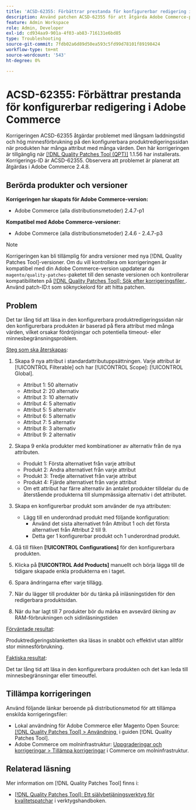 ```yaml
---
title: 'ACSD-62355: Förbättrar prestanda för konfigurerbar redigering i Adobe Commerce'
description: Använd patchen ACSD-62355 för att åtgärda Adobe Commerce-problemet där sidan för redigering av konfigurerbara produkter laddas långsamt när produkten baseras på många attribut med många värden.
feature: Admin Workspace
role: Admin, Developer
exl-id: cd934aa9-901a-4f03-ab83-716131e6bd85
type: Troubleshooting
source-git-commit: 7fdb02a6d89d50ea593c5fd99d78101f89198424
workflow-type: tm+mt
source-wordcount: '543'
ht-degree: 0%

---
```


# ACSD-62355: Förbättrar prestanda för konfigurerbar redigering i Adobe Commerce

Korrigeringen ACSD-62355 åtgärdar problemet med långsam laddningstid och hög minnesförbrukning på den konfigurerbara produktredigeringssidan när produkten har många attribut med många värden. Den här korrigeringen är tillgänglig när [[!DNL Quality Patches Tool (QPT)]](/help/tools/quality-patches-tool/quality-patches-tool-to-self-serve-quality-patches.md) 1.1.56 har installerats. Korrigerings-ID är ACSD-62355. Observera att problemet är planerat att åtgärdas i Adobe Commerce 2.4.8.

## Berörda produkter och versioner

**Korrigeringen har skapats för Adobe Commerce-version:**

* Adobe Commerce (alla distributionsmetoder) 2.4.7-p1

**Kompatibel med Adobe Commerce-versioner:**

* Adobe Commerce (alla distributionsmetoder) 2.4.6 - 2.4.7-p3

>[!NOTE]
>
>Korrigeringen kan bli tillämplig för andra versioner med nya [!DNL Quality Patches Tool]-versioner. Om du vill kontrollera om korrigeringen är kompatibel med din Adobe Commerce-version uppdaterar du `magento/quality-patches`-paketet till den senaste versionen och kontrollerar kompatibiliteten på [[!DNL Quality Patches Tool]: Sök efter korrigeringsfiler &#x200B;](https://experienceleague.adobe.com/tools/commerce-quality-patches/index.html?lang=sv-SE). Använd patch-ID:t som söknyckelord för att hitta patchen.

## Problem

Det tar lång tid att läsa in den konfigurerbara produktredigeringssidan när den konfigurerbara produkten är baserad på flera attribut med många värden, vilket orsakar fördröjningar och potentiella timeout- eller minnesbegränsningsproblem.

<u>Steg som ska återskapas</u>:

1. Skapa 9 nya attribut i standardattributuppsättningen. Varje attribut är [!UICONTROL Filterable] och har [!UICONTROL Scope]: [!UICONTROL Global].
   * Attribut 1: 50 alternativ
   * Attribut 2: 20 alternativ
   * Attribut 3: 10 alternativ
   * Attribut 4: 5 alternativ
   * Attribut 5: 5 alternativ
   * Attribut 6: 5 alternativ
   * Attribut 7: 5 alternativ
   * Attribut 8: 3 alternativ
   * Attribut 9: 2 alternativ

1. Skapa 9 enkla produkter med kombinationer av alternativ från de nya attributen.
   * Produkt 1: Första alternativet från varje attribut
   * Produkt 2: Andra alternativet från varje attribut
   * Produkt 3: Tredje alternativet från varje attribut
   * Produkt 4: Fjärde alternativet från varje attribut
   * Om ett attribut har färre alternativ än antalet produkter tilldelar du de återstående produkterna till slumpmässiga alternativ i det attributet.

1. Skapa en konfigurerbar produkt som använder de nya attributen:
   * Lägg till en underordnad produkt med följande konfiguration:
      * Använd det sista alternativet från Attribut 1 och det första alternativet från Attribut 2 till 9.
      * Detta ger 1 konfigurerbar produkt och 1 underordnad produkt.
1. Gå till fliken **[!UICONTROL Configurations]** för den konfigurerbara produkten.
1. Klicka på **[!UICONTROL Add Products]** manuellt och börja lägga till de tidigare skapade enkla produkterna en i taget.
1. Spara ändringarna efter varje tillägg.
1. När du lägger till produkter bör du tänka på inläsningstiden för den redigerbara produktsidan.
1. När du har lagt till 7 produkter bör du märka en avsevärd ökning av RAM-förbrukningen och sidinläsningstiden

<u>Förväntade resultat</u>:

Produktredigeringsblanketten ska läsas in snabbt och effektivt utan alltför stor minnesförbrukning.

<u>Faktiska resultat</u>:

Det tar lång tid att läsa in den konfigurerbara produkten och det kan leda till minnesbegränsningar eller timeoutfel.

## Tillämpa korrigeringen

Använd följande länkar beroende på distributionsmetod för att tillämpa enskilda korrigeringsfiler:

* Lokal användning för Adobe Commerce eller Magento Open Source: [[!DNL Quality Patches Tool] > Användning &#x200B;](/help/tools/quality-patches-tool/usage.md) i guiden [!DNL Quality Patches Tool].
* Adobe Commerce om molninfrastruktur: [Uppgraderingar och korrigeringar > Tillämpa korrigeringar](https://experienceleague.adobe.com/docs/commerce-cloud-service/user-guide/develop/upgrade/apply-patches.html?lang=sv-SE) i Commerce om molninfrastruktur.

## Relaterad läsning

Mer information om [!DNL Quality Patches Tool] finns i:

* [[!DNL Quality Patches Tool]: Ett självbetjäningsverktyg för kvalitetspatchar](/help/tools/quality-patches-tool/quality-patches-tool-to-self-serve-quality-patches.md) i verktygshandboken.
